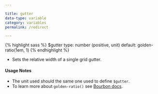 ```yaml
---

title: gutter
data-type: variable
category: variables
permalink: /redirect

---
```


{% highlight sass %}
$gutter
  type: number (positive, unit)
  default: golden-ratio(1em, 1)
{% endhighlight %}
- Sets the relative width of a single grid gutter.

#### Usage Notes

- The unit used should the same one used to define `$gutter`.
- To learn more about `golden-ratio()` see [Bourbon docs](http://bourbon.io/docs/#golden-ratio).
